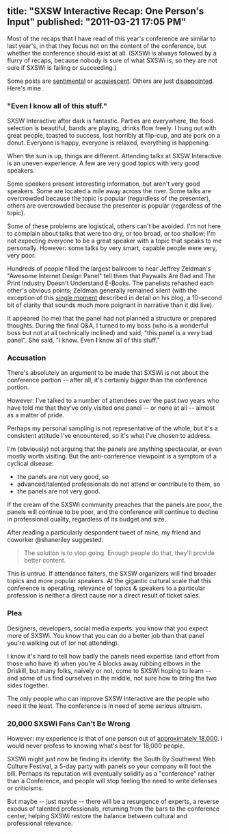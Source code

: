 title: "SXSW Interactive Recap: One Person's Input"
published: "2011-03-21 17:05 PM"
---

Most of the recaps that I have read of this year's conference are similar to last year's, in that they focus not on the content of the conference, but whether the conference should exist at all. (SXSWi is always followed by a flurry of recaps, because nobody is sure of what SXSWi is, so they are not sure if SXSWi is failing or succeeding.) 

Some posts are [sentimental](http://wiseacredesign.com/blog/youre_right_youre_wrong/) or [acquiescent](http://www.andybudd.com/archives/2011/03/how_i_learned_t.htm). Others are just [disappointed](http://daringfireball.net/2011/03/evolution_sxsw). Here's mine.

### "Even __I__ know all of this stuff."

SXSW Interactive after dark is fantastic. Parties are everywhere, the food selection is beautiful, bands are playing, drinks flow freely. I hung out with great people, toasted to success, lost horribly at flip-cup, and ate pork on a donut. Everyone is happy, everyone is relaxed, everything is happening.

When the sun is up, things are different. Attending talks at SXSW Interactive is an uneven experience. A few are very good topics with very good speakers.

Some speakers present interesting information, but aren't very good speakers. Some are located a mile away across the river. Some talks are overcrowded because the topic is popular (regardless of the presenter), others are overcrowded because the presenter is popular (regardless of the topic).

Some of these problems are logistical, others can't be avoided. I'm not here to complain about talks that were too dry, or too broad, or too shallow; I'm not expecting everyone to be a great speaker with a topic that speaks to me personally. However: some talks by very smart, capable people were very, very poor.

Hundreds of people filled the largest ballroom to hear Jeffrey Zeldman's "Awesome Internet Design Panel" tell them that Paywalls Are Bad and The Print Industry Doesn't Understand E-Books. The panelists rehashed each other's obvious points; Zeldman generally remained silent (with the exception of this [single moment](http://www.zeldman.com/2011/03/15/web-design-is-publishing/) described in detail on his blog, a 10-second bit of clarity that sounds much more poignant in narrative than it did live).

It appeared (to me) that the panel had not planned a structure or prepared thoughts. During the final Q&A, I turned to my boss (who is a wonderful boss but not at all technically inclined) and said, "this panel is a very bad panel". She said, "I know. Even __I__ know all of this stuff."

### Accusation

There's absolutely an argument to be made that SXSWi is not about the conference portion -- after all, it's certainly _bigger_ than the conference portion.

However: I've talked to a number of attendees over the past two years who have told me that they've only visited one panel -- or none at all -- almost as a matter of pride.

Perhaps my personal sampling is not representative of the whole, but it's a consistent attitude I've encountered, so it's what I've chosen to address.

I'm (obviously) not arguing that the panels are anything spectacular, or even mostly worth visiting. But the anti-conference viewpoint is a symptom of a cyclical disease:

- the panels are not very good, so
- advanced/talented professionals do not attend or contribute to them, so
- the panels are not very good.

If the cream of the SXSWi community preaches that the panels are poor, the panels will continue to be poor, and the conference will continue to decline in professional quality, regardless of its budget and size.

After reading a particularly despondent tweet of mine, my friend and coworker @shaneriley suggested:

> The solution is to stop going. Enough people do that, they'll provide better content.

This is untrue. If attendance falters, the SXSW organizers will find broader topics and more popular speakers. At the gigantic cultural scale that this conference is operating, relevance of topics & speakers to a particular profession is neither a direct cause nor a direct result of ticket sales. 

### Plea

Designers, developers, social media experts: you know that you expect more of SXSWi. You know that you can do a better job than that panel you're walking out of (or not attending). 

I know it's hard to tell how badly the panels need expertise (and effort from those who have it) when you're 4 blocks away rubbing elbows in the Driskill, but many folks, naively or not, come to SXSWi hoping to learn -- and some of us find ourselves in the middle, not sure how to bring the two sides together.

The only people who can improve SXSW Interactive are the people who need it the least. The conference is in need of some serious altruism.

### 20,000 SXSWi Fans Can't Be Wrong

However: my experience is that of one person out of [approximately 18,000](http://content.usatoday.com/communities/technologylive/post/2011/03/final-thoughts-from-sxswi/1). I would never profess to knowing what's best for 18,000 people.

SXSWi might just now be finding its identity: the South By Southwest Web Culture Festival, a 5-day party with panels so your company will foot the bill. Perhaps its reputation will eventually solidify as a "conference" rather than a Conference, and people will stop feeling the need to write defenses or criticisms.

But maybe -- just maybe -- there will be a resurgence of experts, a reverse exodus of talented professionals, returning from the bars to the conference center, helping SXSWi restore the balance between cultural and professional relevance.